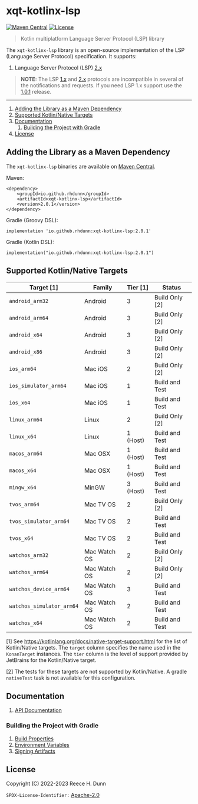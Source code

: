 # xqt-kotlinx-lsp
[![Maven Central](https://img.shields.io/maven-central/v/io.github.rhdunn/xqt-kotlinx-lsp)](https://central.sonatype.com/artifact/io.github.rhdunn/xqt-kotlinx-lsp)
[![License](https://img.shields.io/badge/License-Apache%202.0-blue.svg)](https://opensource.org/licenses/Apache-2.0)
> Kotlin multiplatform Language Server Protocol (LSP) library

The `xqt-kotlinx-lsp` library is an open-source implementation of the LSP
(Language Server Protocol) specification. It supports:
1. Language Server Protocol (LSP)
   [2.x](https://github.com/microsoft/language-server-protocol/blob/main/versions/protocol-2-x.md)

> __NOTE:__ The LSP
> [1.x](https://github.com/microsoft/language-server-protocol/blob/main/versions/protocol-1-x.md)
> and
> [2.x](https://github.com/microsoft/language-server-protocol/blob/main/versions/protocol-2-x.md)
> protocols are incompatible in several of the notifications and requests.
> If you need LSP 1.x support use the
> [1.0.1](https://github.com/rhdunn/xqt-kotlinx-lsp/tree/1.0.1) release.

-----

1. [Adding the Library as a Maven Dependency](#adding-the-library-as-a-maven-dependency)
2. [Supported Kotlin/Native Targets](#supported-kotlinnative-targets)
3. [Documentation](#documentation)
    1. [Building the Project with Gradle](#building-the-project-with-gradle)
4. [License](#license)

## Adding the Library as a Maven Dependency
The `xqt-kotlinx-lsp` binaries are available on
[Maven Central](https://central.sonatype.com/artifact/io.github.rhdunn/xqt-kotlinx-lsp).

Maven:

    <dependency>
        <groupId>io.github.rhdunn</groupId>
        <artifactId>xqt-kotlinx-lsp</artifactId>
        <version>2.0.1</version>
    </dependency>

Gradle (Groovy DSL):

    implementation 'io.github.rhdunn:xqt-kotlinx-lsp:2.0.1'

Gradle (Kotlin DSL):

    implementation("io.github.rhdunn:xqt-kotlinx-lsp:2.0.1")

## Supported Kotlin/Native Targets
| Target [1]                | Family       | Tier [1]       | Status          |
|---------------------------|--------------|----------------|-----------------|
| `android_arm32`           | Android      | 3              | Build Only [2]  |
| `android_arm64`           | Android      | 3              | Build Only [2]  |
| `android_x64`             | Android      | 3              | Build Only [2]  |
| `android_x86`             | Android      | 3              | Build Only [2]  |
| `ios_arm64`               | Mac iOS      | 2              | Build Only [2]  |
| `ios_simulator_arm64`     | Mac iOS      | 1              | Build and Test  |
| `ios_x64`                 | Mac iOS      | 1              | Build and Test  |
| `linux_arm64`             | Linux        | 2              | Build Only [2]  |
| `linux_x64`               | Linux        | 1 (Host)       | Build and Test  |
| `macos_arm64`             | Mac OSX      | 1 (Host)       | Build and Test  |
| `macos_x64`               | Mac OSX      | 1 (Host)       | Build and Test  |
| `mingw_x64`               | MinGW        | 3 (Host)       | Build and Test  |
| `tvos_arm64`              | Mac TV OS    | 2              | Build Only [2]  |
| `tvos_simulator_arm64`    | Mac TV OS    | 2              | Build and Test  |
| `tvos_x64`                | Mac TV OS    | 2              | Build and Test  |
| `watchos_arm32`           | Mac Watch OS | 2              | Build Only [2]  |
| `watchos_arm64`           | Mac Watch OS | 2              | Build Only [2]  |
| `watchos_device_arm64`    | Mac Watch OS | 3              | Build and Test  |
| `watchos_simulator_arm64` | Mac Watch OS | 2              | Build and Test  |
| `watchos_x64`             | Mac Watch OS | 2              | Build and Test  |

[1] See https://kotlinlang.org/docs/native-target-support.html for the list of
Kotlin/Native targets. The `target` column specifies the name used in the
`KonanTarget` instances. The `tier` column is the level of support provided by
JetBrains for the Kotlin/Native target.

[2] The tests for these targets are not supported by Kotlin/Native. A gradle
`nativeTest` task is not available for this configuration.

## Documentation
1. [API Documentation](https://rhdunn.github.io/xqt-kotlinx-lsp/)

### Building the Project with Gradle
1. [Build Properties](docs/build/Build%20Properties.md)
2. [Environment Variables](docs/build/Envvironment%20Variables.md)
3. [Signing Artifacts](docs/build/Signing%20Artifacts.md)

## License
Copyright (C) 2022-2023 Reece H. Dunn

`SPDX-License-Identifier:` [Apache-2.0](LICENSE)
